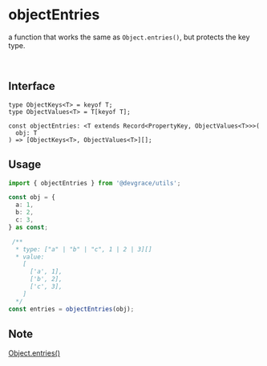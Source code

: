 # objectEntries

a function that works the same as `Object.entries()`, but protects the key type.

<br />

## Interface
```tsx
type ObjectKeys<T> = keyof T;
type ObjectValues<T> = T[keyof T];

const objectEntries: <T extends Record<PropertyKey, ObjectValues<T>>>(
  obj: T
) => [ObjectKeys<T>, ObjectValues<T>][];
```

## Usage
```ts
import { objectEntries } from '@devgrace/utils';

const obj = {
  a: 1,
  b: 2,
  c: 3,
} as const;

 /**
  * type: ["a" | "b" | "c", 1 | 2 | 3][]
  * value: 
    [
      ['a', 1],
      ['b', 2],
      ['c', 3],
    ]
  */
const entries = objectEntries(obj);
```

## Note
[Object.entries()](https://developer.mozilla.org/en-US/docs/Web/JavaScript/Reference/Global_Objects/Object/entries)